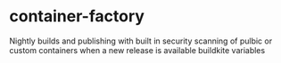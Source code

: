 # container-factory
Nightly builds and publishing with built in security scanning of pulbic or custom containers when a new release is available
buildkite variables